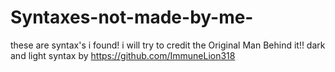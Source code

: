 # Syntaxes-not-made-by-me-
these are syntax's i found! i will try to credit the Original Man Behind it!!
dark and light syntax by https://github.com/ImmuneLion318 
